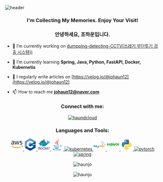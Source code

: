 ![header](https://capsule-render.vercel.app/api?type=Waving&color=auto&height=300&section=header&text=HaundCloud&fontSize=90)



<h3 align="center">I'm Collecting My Memories. Enjoy Your Visit!</h3>
<h3 align="center">안녕하세요, 조하운입니다.</h3>


- 🔭 I’m currently working on [dumpping-detecting-CCTV(쓰레기 무단투기 검출 시스템))](https://github.com/haunJo/dumping-detecting-CCTV)

- 🌱 I’m currently learning **Spring, Java, Python, FastAPI, Docker, Kubernetis**

- 📝 I regularly write articles on [https://velog.io/@johaun12](https://velog.io/@johaun12)

- 📫 How to reach me **johaun12@naver.com**

<h3 align="center">Connect with me:</h3>
<p align="center">
<a href="https://instagram.com/haundcloud" target="blank"><img align="center" src="https://raw.githubusercontent.com/rahuldkjain/github-profile-readme-generator/master/src/images/icons/Social/instagram.svg" alt="haundcloud" height="30" width="40" /></a>
</p>

<h3 align="center">Languages and Tools:</h3>
<p align="center"> <a href="https://aws.amazon.com" target="_blank" rel="noreferrer"> <img src="https://raw.githubusercontent.com/devicons/devicon/master/icons/amazonwebservices/amazonwebservices-original-wordmark.svg" alt="aws" width="40" height="40"/> </a> <a href="https://www.w3schools.com/cpp/" target="_blank" rel="noreferrer"> <img src="https://raw.githubusercontent.com/devicons/devicon/master/icons/cplusplus/cplusplus-original.svg" alt="cplusplus" width="40" height="40"/> </a> <a href="https://www.docker.com/" target="_blank" rel="noreferrer"> <img src="https://raw.githubusercontent.com/devicons/devicon/master/icons/docker/docker-original-wordmark.svg" alt="docker" width="40" height="40"/> </a> <a href="https://www.java.com" target="_blank" rel="noreferrer"> <img src="https://raw.githubusercontent.com/devicons/devicon/master/icons/java/java-original.svg" alt="java" width="40" height="40"/> </a> <a href="https://kubernetes.io" target="_blank" rel="noreferrer"> <img src="https://www.vectorlogo.zone/logos/kubernetes/kubernetes-icon.svg" alt="kubernetes" width="40" height="40"/> </a> <a href="https://www.mysql.com/" target="_blank" rel="noreferrer"> <img src="https://raw.githubusercontent.com/devicons/devicon/master/icons/mysql/mysql-original-wordmark.svg" alt="mysql" width="40" height="40"/> </a> <a href="https://www.nginx.com" target="_blank" rel="noreferrer"> <img src="https://raw.githubusercontent.com/devicons/devicon/master/icons/nginx/nginx-original.svg" alt="nginx" width="40" height="40"/> </a> <a href="https://www.python.org" target="_blank" rel="noreferrer"> <img src="https://raw.githubusercontent.com/devicons/devicon/master/icons/python/python-original.svg" alt="python" width="40" height="40"/> </a> <a href="https://pytorch.org/" target="_blank" rel="noreferrer"> <img src="https://www.vectorlogo.zone/logos/pytorch/pytorch-icon.svg" alt="pytorch" width="40" height="40"/> </a> <a href="https://spring.io/" target="_blank" rel="noreferrer"> <img src="https://www.vectorlogo.zone/logos/springio/springio-icon.svg" alt="spring" width="40" height="40"/> </a> </p>

<div align="center">
<p><img align="center" src="https://github-readme-stats.vercel.app/api/top-langs?username=haunjo&show_icons=true&locale=en&layout=compact" alt="haunjo" /></p>

<p><img align="center" src="https://github-readme-stats.vercel.app/api?username=HaunJo&show_icons=true&theme=radical" alt="haunjo" /></p> </div>

